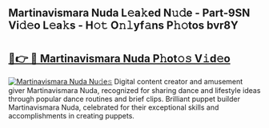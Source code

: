 ## Martinavismara Nuda L𝚎a𝚔ed N𝚞𝚍e - Part-9SN Vi𝚍𝚎o L𝚎a𝚔s - H𝚘𝚝 O𝚗𝚕yf𝚊ns P𝚑𝚘tos bvr8Y

# <h2><a href="http://kf1exwf.oniu.top/?m=Martinavismara+Nuda">🔗👉 🔴 Martinavismara Nuda P𝚑ot𝚘𝚜 V𝚒d𝚎o</a></h2>

[![Martinavismara Nuda Nu𝚍e𝚜](https://i.imgur.com/0qMVB7G.gif)](http://kf1exwf.oniu.top/?m=Martinavismara+Nuda)
Digital content creator and amusement giver Martinavismara Nuda, recognized for sharing dance and lifestyle ideas through popular dance routines and brief clips. Brilliant puppet builder Martinavismara Nuda, celebrated for their exceptional skills and accomplishments in creating puppets.  
